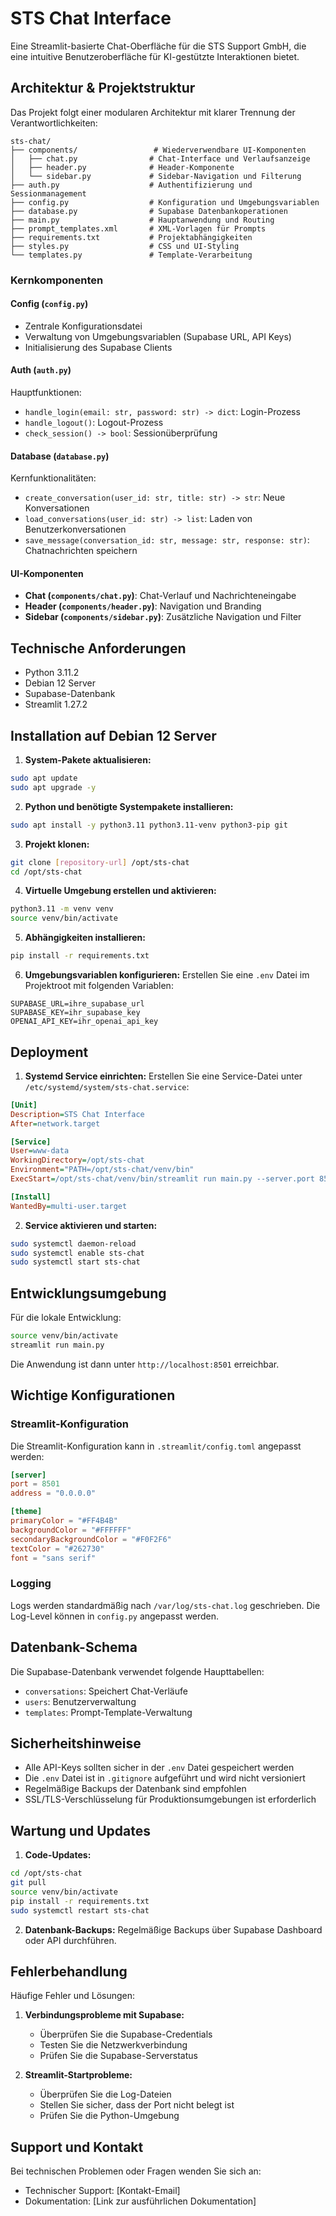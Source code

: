 # STS Chat Interface

Eine Streamlit-basierte Chat-Oberfläche für die STS Support GmbH, die eine intuitive Benutzeroberfläche für KI-gestützte Interaktionen bietet.

## Architektur & Projektstruktur

Das Projekt folgt einer modularen Architektur mit klarer Trennung der Verantwortlichkeiten:

```
sts-chat/
├── components/                 # Wiederverwendbare UI-Komponenten
│   ├── chat.py                # Chat-Interface und Verlaufsanzeige
│   ├── header.py              # Header-Komponente
│   └── sidebar.py             # Sidebar-Navigation und Filterung
├── auth.py                    # Authentifizierung und Sessionmanagement
├── config.py                  # Konfiguration und Umgebungsvariablen
├── database.py                # Supabase Datenbankoperationen
├── main.py                    # Hauptanwendung und Routing
├── prompt_templates.xml       # XML-Vorlagen für Prompts
├── requirements.txt           # Projektabhängigkeiten
├── styles.py                  # CSS und UI-Styling
└── templates.py               # Template-Verarbeitung
```

### Kernkomponenten

#### Config (`config.py`)
- Zentrale Konfigurationsdatei
- Verwaltung von Umgebungsvariablen (Supabase URL, API Keys)
- Initialisierung des Supabase Clients

#### Auth (`auth.py`)
Hauptfunktionen:
- `handle_login(email: str, password: str) -> dict`: Login-Prozess
- `handle_logout()`: Logout-Prozess
- `check_session() -> bool`: Sessionüberprüfung

#### Database (`database.py`)
Kernfunktionalitäten:
- `create_conversation(user_id: str, title: str) -> str`: Neue Konversationen
- `load_conversations(user_id: str) -> list`: Laden von Benutzerkonversationen
- `save_message(conversation_id: str, message: str, response: str)`: Chatnachrichten speichern

#### UI-Komponenten
- **Chat (`components/chat.py`)**: Chat-Verlauf und Nachrichteneingabe
- **Header (`components/header.py`)**: Navigation und Branding
- **Sidebar (`components/sidebar.py`)**: Zusätzliche Navigation und Filter

## Technische Anforderungen

- Python 3.11.2
- Debian 12 Server
- Supabase-Datenbank
- Streamlit 1.27.2

## Installation auf Debian 12 Server

1. **System-Pakete aktualisieren:**
```bash
sudo apt update
sudo apt upgrade -y
```

2. **Python und benötigte Systempakete installieren:**
```bash
sudo apt install -y python3.11 python3.11-venv python3-pip git
```

3. **Projekt klonen:**
```bash
git clone [repository-url] /opt/sts-chat
cd /opt/sts-chat
```

4. **Virtuelle Umgebung erstellen und aktivieren:**
```bash
python3.11 -m venv venv
source venv/bin/activate
```

5. **Abhängigkeiten installieren:**
```bash
pip install -r requirements.txt
```

6. **Umgebungsvariablen konfigurieren:**
Erstellen Sie eine `.env` Datei im Projektroot mit folgenden Variablen:
```env
SUPABASE_URL=ihre_supabase_url
SUPABASE_KEY=ihr_supabase_key
OPENAI_API_KEY=ihr_openai_api_key
```

## Deployment

1. **Systemd Service einrichten:**
Erstellen Sie eine Service-Datei unter `/etc/systemd/system/sts-chat.service`:
```ini
[Unit]
Description=STS Chat Interface
After=network.target

[Service]
User=www-data
WorkingDirectory=/opt/sts-chat
Environment="PATH=/opt/sts-chat/venv/bin"
ExecStart=/opt/sts-chat/venv/bin/streamlit run main.py --server.port 8501

[Install]
WantedBy=multi-user.target
```

2. **Service aktivieren und starten:**
```bash
sudo systemctl daemon-reload
sudo systemctl enable sts-chat
sudo systemctl start sts-chat
```

## Entwicklungsumgebung

Für die lokale Entwicklung:
```bash
source venv/bin/activate
streamlit run main.py
```

Die Anwendung ist dann unter `http://localhost:8501` erreichbar.

## Wichtige Konfigurationen

### Streamlit-Konfiguration
Die Streamlit-Konfiguration kann in `.streamlit/config.toml` angepasst werden:
```toml
[server]
port = 8501
address = "0.0.0.0"

[theme]
primaryColor = "#FF4B4B"
backgroundColor = "#FFFFFF"
secondaryBackgroundColor = "#F0F2F6"
textColor = "#262730"
font = "sans serif"
```

### Logging
Logs werden standardmäßig nach `/var/log/sts-chat.log` geschrieben. Die Log-Level können in `config.py` angepasst werden.

## Datenbank-Schema

Die Supabase-Datenbank verwendet folgende Haupttabellen:
- `conversations`: Speichert Chat-Verläufe
- `users`: Benutzerverwaltung
- `templates`: Prompt-Template-Verwaltung

## Sicherheitshinweise

- Alle API-Keys sollten sicher in der `.env` Datei gespeichert werden
- Die `.env` Datei ist in `.gitignore` aufgeführt und wird nicht versioniert
- Regelmäßige Backups der Datenbank sind empfohlen
- SSL/TLS-Verschlüsselung für Produktionsumgebungen ist erforderlich

## Wartung und Updates

1. **Code-Updates:**
```bash
cd /opt/sts-chat
git pull
source venv/bin/activate
pip install -r requirements.txt
sudo systemctl restart sts-chat
```

2. **Datenbank-Backups:**
Regelmäßige Backups über Supabase Dashboard oder API durchführen.

## Fehlerbehandlung

Häufige Fehler und Lösungen:
1. **Verbindungsprobleme mit Supabase:**
   - Überprüfen Sie die Supabase-Credentials
   - Testen Sie die Netzwerkverbindung
   - Prüfen Sie die Supabase-Serverstatus

2. **Streamlit-Startprobleme:**
   - Überprüfen Sie die Log-Dateien
   - Stellen Sie sicher, dass der Port nicht belegt ist
   - Prüfen Sie die Python-Umgebung

## Support und Kontakt

Bei technischen Problemen oder Fragen wenden Sie sich an:
- Technischer Support: [Kontakt-Email]
- Dokumentation: [Link zur ausführlichen Dokumentation]
